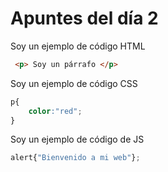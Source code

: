 # Apuntes del día 2

Soy un ejemplo de código HTML
```html
 <p> Soy un párrafo </p>
 ```

Soy un ejemplo de código CSS

```css
p{
    color:"red";
}
```

Soy un ejemplo de código de JS

```js
alert{"Bienvenido a mi web"};
```

